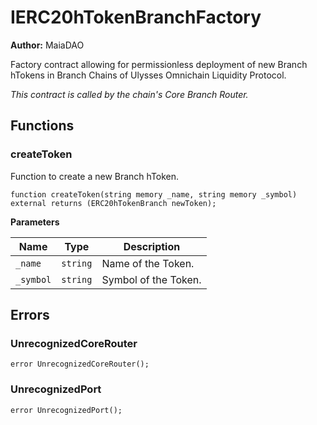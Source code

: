 # IERC20hTokenBranchFactory

**Author:**
MaiaDAO

Factory contract allowing for permissionless deployment of new Branch hTokens in Branch
Chains of Ulysses Omnichain Liquidity Protocol.

*This contract is called by the chain's Core Branch Router.*


## Functions
### createToken

Function to create a new Branch hToken.


```solidity
function createToken(string memory _name, string memory _symbol) external returns (ERC20hTokenBranch newToken);
```
**Parameters**

|Name|Type|Description|
|----|----|-----------|
|`_name`|`string`|Name of the Token.|
|`_symbol`|`string`|Symbol of the Token.|


## Errors
### UnrecognizedCoreRouter

```solidity
error UnrecognizedCoreRouter();
```

### UnrecognizedPort

```solidity
error UnrecognizedPort();
```


